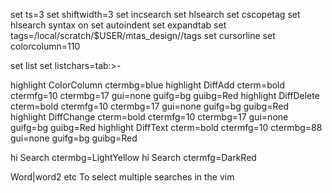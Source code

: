 set ts=3
set shiftwidth=3
set incsearch
set hlsearch
set cscopetag
set hlsearch
syntax on
set autoindent
set expandtab
set tags=/local/scratch/$USER/mtas_design//tags
set cursorline
set colorcolumn=110

set list
set listchars=tab:>-

highlight ColorColumn ctermbg=blue
highlight DiffAdd    cterm=bold ctermfg=10 ctermbg=17 gui=none guifg=bg guibg=Red
highlight DiffDelete cterm=bold ctermfg=10 ctermbg=17 gui=none guifg=bg guibg=Red
highlight DiffChange cterm=bold ctermfg=10 ctermbg=17 gui=none guifg=bg guibg=Red
highlight DiffText   cterm=bold ctermfg=10 ctermbg=88 gui=none guifg=bg guibg=Red

hi Search ctermbg=LightYellow
hi Search ctermfg=DarkRed


Word|word2 etc To select multiple searches in the vim